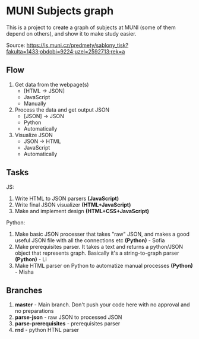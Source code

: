 # MUNI Subjects graph

This is a project to create a graph of subjects at MUNI (some of them depend on others), and show it to make study easier.

Source: https://is.muni.cz/predmety/sablony_tisk?fakulta=1433;obdobi=9224;uzel=2592713;rek=a



## Flow

1. Get data from the webpage(s)
    * \[HTML -> JSON\]
    * JavaScript
    * Manually
1. Process the data and get output JSON
    * \[JSON\] -> JSON
    * Python
    * Automatically
1. Visualize JSON
    * JSON -> HTML
    * JavaScript
    * Automatically



## Tasks

JS: 
1. Write HTML to JSON parsers **(JavaScript)**
2. Write final JSON visualizer **(HTML+JavaScript)**
3. Make and implement design **(HTML+CSS+JavaScript)**

Python:
1. Make basic JSON processer that takes "raw" JSON, and makes a good useful JSON file with all the connections etc **(Python)** - Sofia
2. Make prerequisites parser. It takes a text and returns a python/JSON object that represents graph. Basically it's a string-to-graph parser **(Python)** - Li
3. Make HTML parser on Python to automatize manual processes **(Python)** - Misha



## Branches

1. **master** - Main branch. Don't push your code here with no approval and no preparations
1. **parse-json** - raw JSON to processed JSON
1. **parse-prerequisites** - prerequisites parser
1. **rnd** - python HTNL parser

